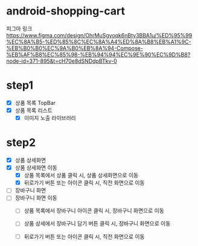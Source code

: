 # android-shopping-cart

피그마 링크 https://www.figma.com/design/OhrMuSgyoqk6nBty3BBA1u/%ED%95%99%EC%8A%B5-%ED%85%8C%EC%8A%A4%ED%8A%B8%EB%A1%9C-%EB%B0%B0%EC%9A%B0%EB%8A%94-Compose-%EB%AF%B8%EC%85%98-%EB%94%94%EC%9E%90%EC%9D%B8?node-id=371-895&t=cH70e8dSNDdpBTkv-0

# step1

- [x] 상품 목록 TopBar
- [x] 상품 목록 리스트
  - [x] 이미지 노출 라이브러리

# step2

- [x] 상품 상세화면
- [x] 상품 상세화면 이동
  - [x] 상품 목록에서 상품 클릭 시, 상품 상세화면으로 이동
  - [x] 뒤로가기 버튼 또는 아이콘 클릭 시, 직전 화면으로 이동
- [ ] 장바구니 화면
- [ ] 장바구니 화면 이동
  - [ ] 상품 목록에서 장바구니 아이콘 클릭 시, 장바구니 화면으로 이동
  - [ ] 상품 상세에서 장바구니 담기 버튼 클릭 시, 장바구니 화면으로 이동
  - [ ] 뒤로가기 버튼 또는 아이콘 클릭 시, 직전 화면으로 이동
  